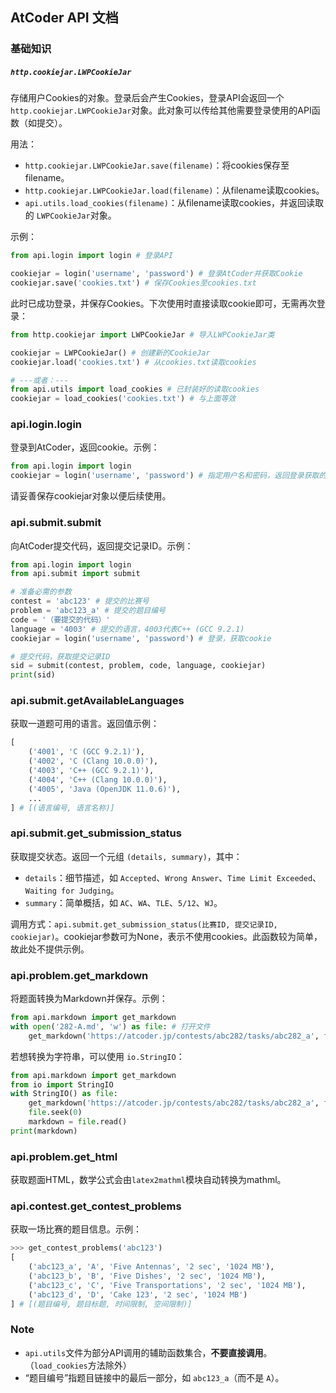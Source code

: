 ## AtCoder API 文档

### 基础知识

##### `http.cookiejar.LWPCookieJar`

存储用户Cookies的对象。登录后会产生Cookies，登录API会返回一个 `http.cookiejar.LWPCookieJar`对象。此对象可以传给其他需要登录使用的API函数（如提交）。

用法：

- `http.cookiejar.LWPCookieJar.save(filename)`：将cookies保存至filename。
- `http.cookiejar.LWPCookieJar.load(filename)`：从filename读取cookies。
- `api.utils.load_cookies(filename)`：从filename读取cookies，并返回读取的 `LWPCookieJar`对象。

示例：

```python
from api.login import login # 登录API

cookiejar = login('username', 'password') # 登录AtCoder并获取Cookie
cookiejar.save('cookies.txt') # 保存Cookies至cookies.txt
```

此时已成功登录，并保存Cookies。下次使用时直接读取cookie即可，无需再次登录：

```python
from http.cookiejar import LWPCookieJar # 导入LWPCookieJar类

cookiejar = LWPCookieJar() # 创建新的CookieJar
cookiejar.load('cookies.txt') # 从cookies.txt读取cookies

# ---或者：---
from api.utils import load_cookies # 已封装好的读取cookies
cookiejar = load_cookies('cookies.txt') # 与上面等效
```

### api.login.login

登录到AtCoder，返回cookie。示例：

```python
from api.login import login
cookiejar = login('username', 'password') # 指定用户名和密码，返回登录获取的cookiejar
```

请妥善保存cookiejar对象以便后续使用。

### api.submit.submit

向AtCoder提交代码，返回提交记录ID。示例：

```python
from api.login import login
from api.submit import submit

# 准备必需的参数
contest = 'abc123' # 提交的比赛号
problem = 'abc123_a' # 提交的题目编号
code = '（要提交的代码）'
language = '4003' # 提交的语言，4003代表C++ (GCC 9.2.1)
cookiejar = login('username', 'password') # 登录，获取cookie

# 提交代码，获取提交记录ID
sid = submit(contest, problem, code, language, cookiejar)
print(sid)
```

### api.submit.getAvailableLanguages

获取一道题可用的语言。返回值示例：

```python
[
    ('4001', 'C (GCC 9.2.1)'),
    ('4002', 'C (Clang 10.0.0)'),
    ('4003', 'C++ (GCC 9.2.1)'),
    ('4004', 'C++ (Clang 10.0.0)'),
    ('4005', 'Java (OpenJDK 11.0.6)'),
    ...
] # [(语言编号, 语言名称)]
```

### api.submit.get_submission_status

获取提交状态。返回一个元组 `(details, summary)`，其中：

- `details`：细节描述，如 `Accepted`、`Wrong Answer`、`Time Limit Exceeded`、`Waiting for Judging`。
- `summary`：简单概括，如 `AC`、`WA`、`TLE`、`5/12`、`WJ`。

调用方式：`api.submit.get_submission_status(比赛ID, 提交记录ID, cookiejar)`。cookiejar参数可为None，表示不使用cookies。此函数较为简单，故此处不提供示例。

### api.problem.get_markdown

将题面转换为Markdown并保存。示例：

```py
from api.markdown import get_markdown
with open('282-A.md', 'w') as file: # 打开文件
    get_markdown('https://atcoder.jp/contests/abc282/tasks/abc282_a', file) # 保存Markdown至文件
```

若想转换为字符串，可以使用 `io.StringIO`：

```python
from api.markdown import get_markdown
from io import StringIO
with StringIO() as file:
    get_markdown('https://atcoder.jp/contests/abc282/tasks/abc282_a', file)
    file.seek(0)
    markdown = file.read()
print(markdown)
```

### api.problem.get_html

获取题面HTML，数学公式会由`latex2mathml`模块自动转换为mathml。

### api.contest.get_contest_problems

获取一场比赛的题目信息。示例：

```python
>>> get_contest_problems('abc123')
[
    ('abc123_a', 'A', 'Five Antennas', '2 sec', '1024 MB'),
    ('abc123_b', 'B', 'Five Dishes', '2 sec', '1024 MB'),
    ('abc123_c', 'C', 'Five Transportations', '2 sec', '1024 MB'),
    ('abc123_d', 'D', 'Cake 123', '2 sec', '1024 MB')
] # [(题目编号, 题目标题, 时间限制, 空间限制)]
```

### Note

- `api.utils`文件为部分API调用的辅助函数集合，**不要直接调用**。（`load_cookies`方法除外）
- “题目编号”指题目链接中的最后一部分，如 `abc123_a`（而不是 `A`）。
